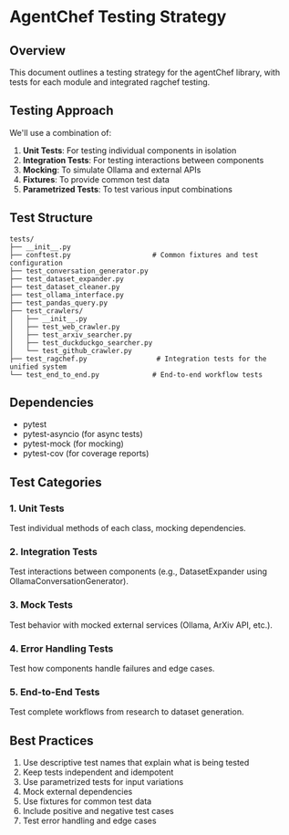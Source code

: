 # AgentChef Testing Strategy

## Overview

This document outlines a testing strategy for the agentChef library, with tests for each module and integrated ragchef testing.

## Testing Approach

We'll use a combination of:

1. **Unit Tests**: For testing individual components in isolation
2. **Integration Tests**: For testing interactions between components
3. **Mocking**: To simulate Ollama and external APIs
4. **Fixtures**: To provide common test data
5. **Parametrized Tests**: To test various input combinations

## Test Structure

```
tests/
├── __init__.py
├── conftest.py                    # Common fixtures and test configuration
├── test_conversation_generator.py 
├── test_dataset_expander.py
├── test_dataset_cleaner.py
├── test_ollama_interface.py
├── test_pandas_query.py
├── test_crawlers/
│   ├── __init__.py
│   ├── test_web_crawler.py
│   ├── test_arxiv_searcher.py
│   ├── test_duckduckgo_searcher.py
│   └── test_github_crawler.py
├── test_ragchef.py                 # Integration tests for the unified system
└── test_end_to_end.py             # End-to-end workflow tests
```

## Dependencies

- pytest
- pytest-asyncio (for async tests)
- pytest-mock (for mocking)
- pytest-cov (for coverage reports)

## Test Categories

### 1. Unit Tests

Test individual methods of each class, mocking dependencies.

### 2. Integration Tests

Test interactions between components (e.g., DatasetExpander using OllamaConversationGenerator).

### 3. Mock Tests

Test behavior with mocked external services (Ollama, ArXiv API, etc.).

### 4. Error Handling Tests

Test how components handle failures and edge cases.

### 5. End-to-End Tests

Test complete workflows from research to dataset generation.

## Best Practices

1. Use descriptive test names that explain what is being tested
2. Keep tests independent and idempotent
3. Use parametrized tests for input variations
4. Mock external dependencies
5. Use fixtures for common test data
6. Include positive and negative test cases
7. Test error handling and edge cases
